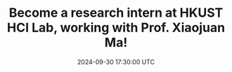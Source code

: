 ---
title: "Become a research intern at HKUST HCI Lab, working with Prof. Xiaojuan Ma!"
date: 2024-09-30 17:30:00 UTC
---